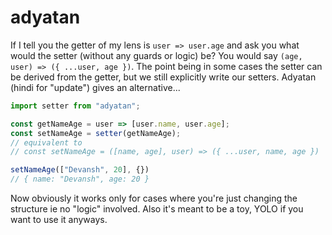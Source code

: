 # adyatan

If I tell you the getter of my lens is `user => user.age` and ask you what would the setter (without any guards or logic) be? You would say `(age, user) => ({ ...user, age })`. The point being in some cases the setter can be derived from the getter, but we still explicitly write our setters. Adyatan (hindi for "update") gives an alternative...

```javascript
import setter from "adyatan";

const getNameAge = user => [user.name, user.age];
const setNameAge = setter(getNameAge);
// equivalent to
// const setNameAge = ([name, age], user) => ({ ...user, name, age })

setNameAge(["Devansh", 20], {})
// { name: "Devansh", age: 20 }
```

Now obviously it works only for cases where you're just changing the structure ie no "logic" involved. Also it's meant to be a toy, YOLO if you want to use it anyways.
